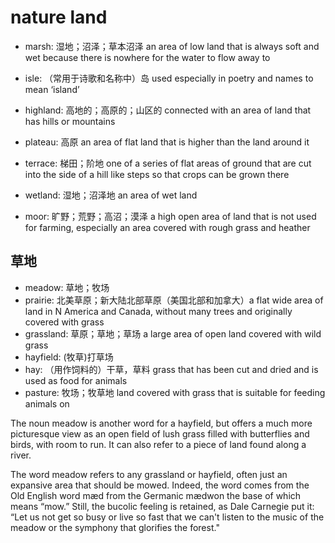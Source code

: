 # nature land

- marsh: 湿地；沼泽；草本沼泽 an area of low land that is always soft and wet because there is nowhere for the water to flow away to

- isle: （常用于诗歌和名称中）岛 used especially in poetry and names to mean ‘island’

- highland: 高地的；高原的；山区的 connected with an area of land that has hills or mountains
- plateau: 高原 an area of flat land that is higher than the land around it
- terrace: 梯田；阶地 one of a series of flat areas of ground that are cut into the side of a hill like steps so that crops can be grown there
- wetland: 湿地；沼泽地 an area of wet land

- moor: 旷野；荒野；高沼；漠泽 a high open area of land that is not used for farming, especially an area covered with rough grass and heather

## 草地

- meadow: 草地；牧场
- prairie: 北美草原；新大陆北部草原（美国北部和加拿大）a flat wide area of land in N America and Canada, without many trees and originally covered with grass
- grassland: 草原；草地；草场 a large area of open land covered with wild grass
- hayfield: (牧草)打草场
- hay: （用作饲料的）干草，草料 grass that has been cut and dried and is used as food for animals
- pasture: 牧场；牧草地 land covered with grass that is suitable for feeding animals on

The noun meadow is another word for a hayfield, but offers a much more picturesque view as an open field of lush grass filled with butterflies and birds, with room to run. It can also refer to a piece of land found along a river.

The word meadow refers to any grassland or hayfield, often just an expansive area that should be mowed. Indeed, the word comes from the Old English word mæd from the Germanic mædwon the base of which means “mow.” Still, the bucolic feeling is retained, as Dale Carnegie put it: “Let us not get so busy or live so fast that we can't listen to the music of the meadow or the symphony that glorifies the forest."
